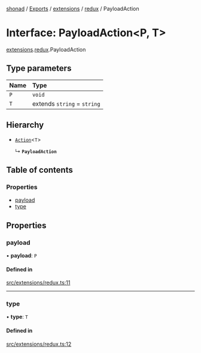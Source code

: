 [shonad](../README.md) / [Exports](../modules.md) / [extensions](../modules/extensions.md) / [redux](../modules/extensions.redux.md) / PayloadAction

# Interface: PayloadAction<P, T\>

[extensions](../modules/extensions.md).[redux](../modules/extensions.redux.md).PayloadAction

## Type parameters

| Name | Type |
| :------ | :------ |
| `P` | `void` |
| `T` | extends `string` = `string` |

## Hierarchy

- [`Action`](extensions.redux.Action.md)<`T`\>

  ↳ **`PayloadAction`**

## Table of contents

### Properties

- [payload](extensions.redux.PayloadAction.md#payload)
- [type](extensions.redux.PayloadAction.md#type)

## Properties

### payload

• **payload**: `P`

#### Defined in

[src/extensions/redux.ts:11](https://github.com/jonlaing/shonad/blob/1bf7d4d/src/extensions/redux.ts#L11)

___

### type

• **type**: `T`

#### Defined in

[src/extensions/redux.ts:12](https://github.com/jonlaing/shonad/blob/1bf7d4d/src/extensions/redux.ts#L12)
